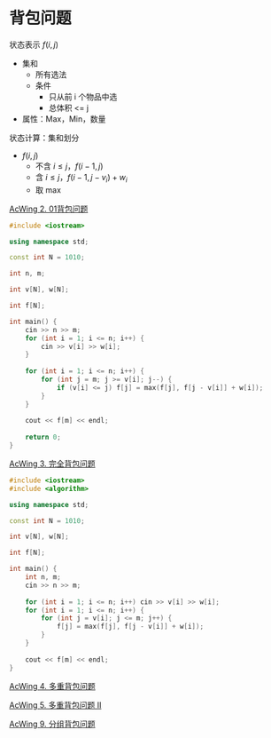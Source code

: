 # 背包问题

状态表示 $f(i, j)$
- 集和
  - 所有选法
  - 条件
    - 只从前 i 个物品中选
    - 总体积 <= j
- 属性：Max，Min，数量

状态计算：集和划分
- $f(i, j)$
  - 不含 $i \le j，f(i - 1, j)$
  - 含 $i \le j，f(i - 1, j - v_i) + w_i$
  - 取 max

[AcWing 2. 01背包问题](https://www.acwing.com/problem/content/2/)
```c++
#include <iostream>

using namespace std;

const int N = 1010;

int n, m;

int v[N], w[N];

int f[N];

int main() {
    cin >> n >> m;
    for (int i = 1; i <= n; i++) {
        cin >> v[i] >> w[i];
    }
    
    for (int i = 1; i <= n; i++) {
        for (int j = m; j >= v[i]; j--) {
            if (v[i] <= j) f[j] = max(f[j], f[j - v[i]] + w[i]);
        }
    }
    
    cout << f[m] << endl;
    
    return 0;
}
```

[AcWing 3. 完全背包问题](https://www.acwing.com/problem/content/3/)
```c++
#include <iostream>
#include <algorithm>

using namespace std;

const int N = 1010;

int v[N], w[N];

int f[N];

int main() {
    int n, m;
    cin >> n >> m;
    
    for (int i = 1; i <= n; i++) cin >> v[i] >> w[i];
    for (int i = 1; i <= n; i++) {
        for (int j = v[i]; j <= m; j++) {
            f[j] = max(f[j], f[j - v[i]] + w[i]);
        }
    }
    
    cout << f[m] << endl;
}
```

[AcWing 4. 多重背包问题](https://www.acwing.com/problem/content/4/)

[AcWing 5. 多重背包问题 II](https://www.acwing.com/problem/content/5/)

[AcWing 9. 分组背包问题](https://www.acwing.com/problem/content/9/)
